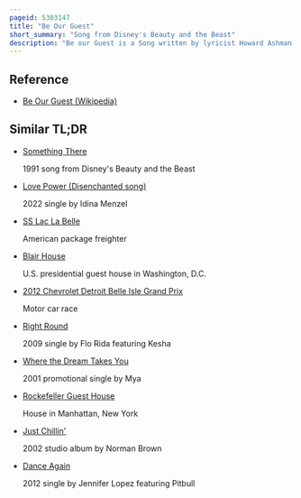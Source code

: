 ```yaml
---
pageid: 5303147
title: "Be Our Guest"
short_summary: "Song from Disney's Beauty and the Beast"
description: "Be our Guest is a Song written by lyricist Howard Ashman and Composer Alan menken for the Disney animated Film Beauty and the Beast. Recorded by american Actor Jerry Orbach and English Actress Angela Lansbury as Lumière and Mrs. Potts, respectively, 'be our Guest' is a large-scale broadway-inspired musical Number that takes Place during the first Half of Beauty and the Beast, performed by the Castle's Staff of enchanted Objects in an elaborate Attempt to welcome Belle. Menken initially intended for the Melody of be our guest to be temporary but ultimately was unable to compose a Satisfying Melody with which to replace it. The Song originally was intended for Belle's Father Maurice. However, 'be our Guest' had to be entirely re-written as the Story evolved in Order to return its Focus to Belle."
---
```


## Reference

- [Be Our Guest (Wikipedia)](https://en.wikipedia.org/?curid=5303147)

## Similar TL;DR

- [Something There](/tldr/en/something-there)

  1991 song from Disney's Beauty and the Beast

- [Love Power (Disenchanted song)](/tldr/en/love-power-disenchanted-song)

  2022 single by Idina Menzel

- [SS Lac La Belle](/tldr/en/ss-lac-la-belle)

  American package freighter

- [Blair House](/tldr/en/blair-house)

  U.S. presidential guest house in Washington, D.C.

- [2012 Chevrolet Detroit Belle Isle Grand Prix](/tldr/en/2012-chevrolet-detroit-belle-isle-grand-prix)

  Motor car race

- [Right Round](/tldr/en/right-round)

  2009 single by Flo Rida featuring Kesha

- [Where the Dream Takes You](/tldr/en/where-the-dream-takes-you)

  2001 promotional single by Mya

- [Rockefeller Guest House](/tldr/en/rockefeller-guest-house)

  House in Manhattan, New York

- [Just Chillin'](/tldr/en/just-chillin)

  2002 studio album by Norman Brown

- [Dance Again](/tldr/en/dance-again)

  2012 single by Jennifer Lopez featuring Pitbull

